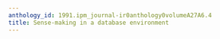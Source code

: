 ```yaml
---
anthology_id: 1991.ipm_journal-ir0anthology0volumeA27A6.4
title: Sense-making in a database environment
---
```

